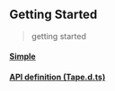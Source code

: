 ## Getting Started
> getting started

#### [Simple](../examples/demo)
#### [API definition (Tape.d.ts)](../include/tape.d.ts)

